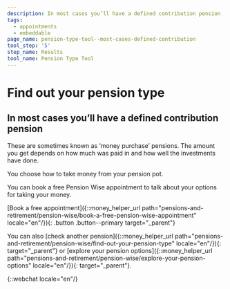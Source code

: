 ```yaml
---
description: In most cases you’ll have a defined contribution pension
tags:
  - appointments
  - embeddable
page_name: pension-type-tool--most-cases-defined-contribution
tool_step: '5'
step_name: Results
tool_name: Pension Type Tool
---
```


# Find out your pension type

## In most cases you’ll have a defined contribution pension

These are sometimes known as ‘money purchase’ pensions. The amount you get depends on how much was paid in and how well the investments have done.

You choose how to take money from your pension pot.

You can book a free Pension Wise appointment to talk about your options for taking your money.

[Book a free appointment]({::money_helper_url path="pensions-and-retirement/pension-wise/book-a-free-pension-wise-appointment" locale="en"/}){: .button .button--primary target="_parent"}

You can also [check another pension]({::money_helper_url path="pensions-and-retirement/pension-wise/find-out-your-pension-type" locale="en"/}){: target="_parent"} or [explore your pension options]({::money_helper_url path="pensions-and-retirement/pension-wise/explore-your-pension-options" locale="en"/}){: target="_parent"}.

{::webchat locale="en"/}
